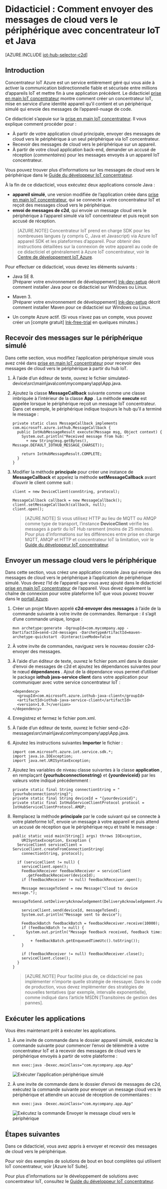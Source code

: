 <properties
    pageTitle="Envoyer des messages de cloud vers le périphérique avec concentrateur IoT | Microsoft Azure"
    description="Suivez ce didacticiel pour apprendre à envoyer des messages cloud vers le périphérique à l’aide d’Azure IoT concentrateur avec Java."
    services="iot-hub"
    documentationCenter="java"
    authors="dominicbetts"
    manager="timlt"
    editor=""/>

<tags
     ms.service="iot-hub"
     ms.devlang="java"
     ms.topic="article"
     ms.tgt_pltfrm="na"
     ms.workload="na"
     ms.date="09/13/2016"
     ms.author="dobett"/>

# <a name="tutorial-how-to-send-cloud-to-device-messages-with-iot-hub-and-java"></a>Didacticiel : Comment envoyer des messages de cloud vers le périphérique avec concentrateur IoT et Java

[AZURE.INCLUDE [iot-hub-selector-c2d](../../includes/iot-hub-selector-c2d.md)]

## <a name="introduction"></a>Introduction

Concentrateur IoT Azure est un service entièrement géré qui vous aide à activer la communication bidirectionnelle fiable et sécurisée entre millions d’appareils IoT et mettre fin à une application précédent. Le didacticiel [prise en main IoT concentrateur] montre comment créer un concentrateur IoT, mise en service d’une identité appareil qu’il contient et un périphérique simulé qui envoie des messages de l’appareil-nuage de code.

Ce didacticiel s’appuie sur la [prise en main IoT concentrateur]. Il vous explique comment procéder pour :

- À partir de votre application cloud principale, envoyer des messages de cloud vers le périphérique à un seul périphérique via IoT concentrateur.
- Recevoir des messages de cloud vers le périphérique sur un appareil.
- À partir de votre cloud application back-end, demander un accusé de réception (*commentaires*) pour les messages envoyés à un appareil IoT concentrateur.

Vous pouvez trouver plus d’informations sur les messages de cloud vers le périphérique dans le [Guide du développeur IoT concentrateur][IoT Hub Developer Guide - C2D].

À la fin de ce didacticiel, vous exécutez deux applications console Java :

* **appareil simulé**, une version modifiée de l’application créée dans [prise en main IoT concentrateur], qui se connecte à votre concentrateur IoT et reçoit des messages cloud vers le périphérique.
* **envoi de messages de c2d**, qui envoie un message cloud vers le périphérique à l’appareil simulé via IoT concentrateur et puis reçoit son accusé de réception.

> [AZURE.NOTE] Concentrateur IoT prend en charge SDK pour les nombreuses langues (y compris C, Java et Javascript) via Azure IoT appareil SDK et les plateformes d’appareil. Pour obtenir des instructions détaillées sur la connexion de votre appareil au code de ce didacticiel et généralement à Azure IoT concentrateur, voir le [Centre de développement IoT Azure].

Pour effectuer ce didacticiel, vous devez les éléments suivants :

+ Java SE 8. <br/> [Préparer votre environnement de développement] [ lnk-dev-setup] décrit comment installer Java pour ce didacticiel sur Windows ou Linux.

+ Maven 3.  <br/> [Préparer votre environnement de développement] [ lnk-dev-setup] décrit comment installer Maven pour ce didacticiel sur Windows ou Linux.

+ Un compte Azure actif. (Si vous n’avez pas un compte, vous pouvez créer un [compte gratuit] [ lnk-free-trial] en quelques minutes.)

## <a name="receive-messages-on-the-simulated-device"></a>Recevoir des messages sur le périphérique simulé

Dans cette section, vous modifiez l’application périphérique simulé vous avez créé dans [prise en main IoT concentrateur] pour recevoir des messages de cloud vers le périphérique à partir du hub IoT.

1. À l’aide d’un éditeur de texte, ouvrez le fichier simulated-device\src\main\java\com\mycompany\app\App.java.

2. Ajoutez la classe **MessageCallback** suivante comme une classe imbriquée à l’intérieur de la classe **App** . La méthode **execute** est appelée lorsque le périphérique reçoit un message IoT concentrateur. Dans cet exemple, le périphérique indique toujours le hub qu’il a terminé le message :

    ```
    private static class MessageCallback implements
    com.microsoft.azure.iothub.MessageCallback {
      public IotHubMessageResult execute(Message msg, Object context) {
        System.out.println("Received message from hub: "
          + new String(msg.getBytes(), Message.DEFAULT_IOTHUB_MESSAGE_CHARSET));

        return IotHubMessageResult.COMPLETE;
      }
    }
    ```

3. Modifier la méthode **principale** pour créer une instance de **MessageCallback** et appelez la méthode **setMessageCallback** avant d’ouvrir le client comme suit :

    ```
    client = new DeviceClient(connString, protocol);

    MessageCallback callback = new MessageCallback();
    client.setMessageCallback(callback, null);
    client.open();
    ```

    > [AZURE.NOTE] Si vous utilisez HTTP au lieu de MQTT ou AMQP comme type de transport, l’instance **DeviceClient** vérifie les messages à partir du IoT Hub rarement (moins de 25 minutes). Pour plus d’informations sur les différences entre prise en charge MQTT, AMQP et HTTP et concentrateur IoT la limitation, voir le [Guide du développeur IoT concentrateur][IoT Hub Developer Guide - C2D].

## <a name="send-a-cloud-to-device-message"></a>Envoyer un message cloud vers le périphérique

Dans cette section, vous créez une application console Java qui envoie des messages de cloud vers le périphérique à l’application de périphérique simulé. Vous devez l’Id de l’appareil que vous avez ajouté dans le didacticiel [prise en main IoT concentrateur] de l’appareil. Vous devez également la chaîne de connexion pour votre plateforme IoT que vous pouvez trouver dans le [portail Azure].

1. Créer un projet Maven appelé **c2d-envoyer des messages** à l’aide de la commande suivante à votre invite de commandes. Remarque : il s’agit d’une commande unique, longue :

    ```
    mvn archetype:generate -DgroupId=com.mycompany.app -DartifactId=send-c2d-messages -DarchetypeArtifactId=maven-archetype-quickstart -DinteractiveMode=false
    ```

2. À votre invite de commandes, naviguez vers le nouveau dossier c2d-envoyer des messages.

3. À l’aide d’un éditeur de texte, ouvrez le fichier pom.xml dans le dossier d’envoi de messages de c2d et ajoutez les dépendances suivantes pour le nœud **dépendances** . Ajout de la dépendance vous permet d’utiliser le package **iothub java-service client** dans votre application pour communiquer avec votre service concentrateur IoT :

    ```
    <dependency>
      <groupId>com.microsoft.azure.iothub-java-client</groupId>
      <artifactId>iothub-java-service-client</artifactId>
      <version>1.0.7</version>
    </dependency>
    ```

4. Enregistrez et fermez le fichier pom.xml.

5. À l’aide d’un éditeur de texte, ouvrez le fichier send-c2d-messages\src\main\java\com\mycompany\app\App.java.

6. Ajoutez les instructions suivantes **Importer** le fichier :

    ```
    import com.microsoft.azure.iot.service.sdk.*;
    import java.io.IOException;
    import java.net.URISyntaxException;
    ```

7. Ajoutez les variables de niveau classe suivantes à la classe **application** , en remplaçant **{yourhubconnectionstring}** et **{yourdeviceid}** par les valeurs votre indiqué précédemment :

    ```
    private static final String connectionString = "{yourhubconnectionstring}";
    private static final String deviceId = "{yourdeviceid}";
    private static final IotHubServiceClientProtocol protocol = IotHubServiceClientProtocol.AMQP;
    ```
    
8. Remplacez la méthode **principale** par le code suivant qui se connecte à votre plateforme IoT, envoie un message à votre appareil et puis attend un accusé de réception que le périphérique reçu et traité le message :

    ```
    public static void main(String[] args) throws IOException,
        URISyntaxException, Exception {
      ServiceClient serviceClient = ServiceClient.createFromConnectionString(
        connectionString, protocol);
      
      if (serviceClient != null) {
        serviceClient.open();
        FeedbackReceiver feedbackReceiver = serviceClient
          .getFeedbackReceiver(deviceId);
        if (feedbackReceiver != null) feedbackReceiver.open();

        Message messageToSend = new Message("Cloud to device message.");
        messageToSend.setDeliveryAcknowledgement(DeliveryAcknowledgement.Full);

        serviceClient.send(deviceId, messageToSend);
        System.out.println("Message sent to device");

        FeedbackBatch feedbackBatch = feedbackReceiver.receive(10000);
        if (feedbackBatch != null) {
          System.out.println("Message feedback received, feedback time: "
            + feedbackBatch.getEnqueuedTimeUtc().toString());
        }

        if (feedbackReceiver != null) feedbackReceiver.close();
        serviceClient.close();
      }
    }
    ```

    > [AZURE.NOTE] Pour facilité plus de, ce didacticiel ne pas implémenter n’importe quelle stratégie de réessayer. Dans le code de production, vous devez implémenter des stratégies de nouvelles tentatives (par exemple, intervalle exponentielle), comme indiqué dans l’article MSDN [Transitoires de gestion des pannes].

## <a name="run-the-applications"></a>Exécuter les applications

Vous êtes maintenant prêt à exécuter les applications.

1. À une invite de commande dans le dossier appareil simulé, exécutez la commande suivante pour commencer l’envoi de télémétrie à votre concentrateur IoT et à recevoir des messages de cloud vers le périphérique envoyés à partir de votre plateforme :

    ```
    mvn exec:java -Dexec.mainClass="com.mycompany.app.App" 
    ```

    ![Exécuter l’application périphérique simulé][img-simulated-device]

2. À une invite de commande dans le dossier d’envoi de messages de c2d, exécutez la commande suivante pour envoyer un message cloud vers le périphérique et attendre un accusé de réception de commentaires :

    ```
    mvn exec:java -Dexec.mainClass="com.mycompany.app.App"
    ```

    ![Exécutez la commande Envoyer le message cloud vers le périphérique][img-send-command]

## <a name="next-steps"></a>Étapes suivantes

Dans ce didacticiel, vous avez appris à envoyer et recevoir des messages de cloud vers le périphérique. 

Pour voir des exemples de solutions de bout en bout complètes qui utilisent IoT concentrateur, voir [Azure IoT Suite].

Pour plus d’informations sur le développement de solutions avec concentrateur IoT, consultez le [Guide du développeur IoT concentrateur].


<!-- Images -->
[img-simulated-device]: media/iot-hub-java-java-c2d/receivec2d.png
[img-send-command]:  media/iot-hub-java-java-c2d/sendc2d.png
<!-- Links -->

[Prise en main IoT concentrateur]: iot-hub-java-java-getstarted.md
[IoT Hub Developer Guide - C2D]: iot-hub-devguide-messaging.md
[Guide du développeur IoT concentrateur]: iot-hub-devguide.md
[Centre de développement IoT Azure]: http://www.azure.com/develop/iot
[lnk-free-trial]: http://azure.microsoft.com/pricing/free-trial/
[lnk-dev-setup]: https://github.com/Azure/azure-iot-sdks/blob/master/doc/get_started/java-devbox-setup.md
[Gestion des erreurs transitoires]: https://msdn.microsoft.com/library/hh680901(v=pandp.50).aspx
[Portail Azure]: https://portal.azure.com
[Suite IoT Azure]: https://azure.microsoft.com/documentation/suites/iot-suite/